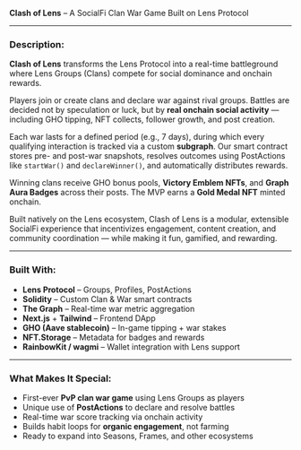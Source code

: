 

**Clash of Lens** – A SocialFi Clan War Game Built on Lens Protocol

---

### **Description:**

**Clash of Lens** transforms the Lens Protocol into a real-time battleground where Lens Groups (Clans) compete for social dominance and onchain rewards.

Players join or create clans and declare war against rival groups. Battles are decided not by speculation or luck, but by **real onchain social activity** — including GHO tipping, NFT collects, follower growth, and post creation.

Each war lasts for a defined period (e.g., 7 days), during which every qualifying interaction is tracked via a custom **subgraph**. Our smart contract stores pre- and post-war snapshots, resolves outcomes using PostActions like `startWar()` and `declareWinner()`, and automatically distributes rewards.

Winning clans receive GHO bonus pools, **Victory Emblem NFTs**, and **Graph Aura Badges** across their posts. The MVP earns a **Gold Medal NFT** minted onchain.

Built natively on the Lens ecosystem, Clash of Lens is a modular, extensible SocialFi experience that incentivizes engagement, content creation, and community coordination — while making it fun, gamified, and rewarding.

---

### **Built With:**

* **Lens Protocol** – Groups, Profiles, PostActions
* **Solidity** – Custom Clan & War smart contracts
* **The Graph** – Real-time war metric aggregation
* **Next.js** + **Tailwind** – Frontend DApp
* **GHO (Aave stablecoin)** – In-game tipping + war stakes
* **NFT.Storage** – Metadata for badges and rewards
* **RainbowKit / wagmi** – Wallet integration with Lens support

---

### **What Makes It Special:**

* First-ever **PvP clan war game** using Lens Groups as players
* Unique use of **PostActions** to declare and resolve battles
* Real-time war score tracking via onchain activity
* Builds habit loops for **organic engagement**, not farming
* Ready to expand into Seasons, Frames, and other ecosystems
